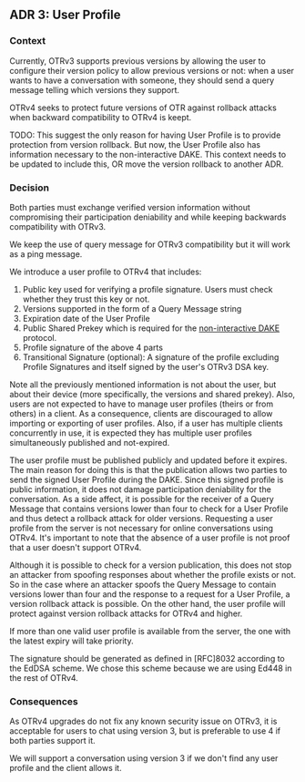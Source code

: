 ## ADR 3: User Profile

### Context

Currently, OTRv3 supports previous versions by allowing the user to configure
their version policy to allow previous versions or not: when a user wants to
have a conversation with someone, they should send a query message telling
which versions they support.

OTRv4 seeks to protect future versions of OTR against rollback attacks when
backward compatibility to OTRv4 is keept.

TODO: This suggest the only reason for having User Profile is to provide
protection from version rollback. But now, the User Profile also has information
necessary to the non-interactive DAKE. This context needs to be updated to
include this, OR move the version rollback to another ADR.

### Decision

Both parties must exchange verified
version information without compromising their participation deniability and
while keeping backwards compatibility with OTRv3.

We keep the use of query message for OTRv3 compatibility but it will work as a
ping message.

We introduce a user profile to OTRv4 that includes:

1. Public key used for verifying a profile signature. Users must check whether
   they trust this key or not.
2. Versions supported in the form of a Query Message string
3. Expiration date of the User Profile
4. Public Shared Prekey which is required for the [non-interactive
   DAKE](https://github.com/otrv4/otrv4/blob/master/architecture-decisions/009-non-interactive-dake.md)
   protocol.
5. Profile signature of the above 4 parts
6. Transitional Signature (optional): A signature of the profile excluding
   Profile Signatures and itself signed by the user's OTRv3 DSA key.

Note all the previously mentioned information is not about the user, but about
their device (more specifically, the versions and shared prekey). Also, users
are not expected to have to manage user profiles (theirs or from others)
in a client. As a consequence, clients are discouraged to allow importing or
exporting of user profiles. Also, if a user has multiple clients concurrently
in use, it is expected they has multiple user profiles simultaneously published
and not-expired.

The user profile must be published publicly and updated before it expires. The
main reason for doing this is that the publication allows two parties to send
the signed User Profile during the DAKE. Since this signed profile is public
information, it does not damage participation deniability for the conversation.
As a side affect, it is possible for the receiver of a Query Message that
contains versions lower than four to check for a User Profile and thus detect a
rollback attack for older versions. Requesting a user profile from the server
is not necessary for online conversations using OTRv4. It's important to note
that the absence of a user profile is not proof that a user doesn't support
OTRv4.

Although it is possible to check for a version publication, this does not stop
an attacker from spoofing responses about whether the profile exists or not. So
in the case where an attacker spoofs the Query Message to contain versions
lower than four and the response to a request for a User Profile, a version
rollback attack is possible. On the other hand, the user profile will protect
against version rollback attacks for OTRv4 and higher.

If more than one valid user profile is available from the server, the one with
the latest expiry will take priority.

The signature should be generated as defined in [RFC]8032 according to the
EdDSA scheme. We chose this scheme because we are using Ed448 in the rest of
OTRv4.

### Consequences

As OTRv4 upgrades do not fix any known security issue on OTRv3, it is
acceptable for users to chat using version 3, but is preferable to use 4 if
both parties support it.

We will support a conversation using version 3 if we don't find any user
profile and the client allows it.
